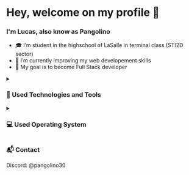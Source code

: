 <h1>Hey, welcome on my profile 👋</h1>

### I'm Lucas, also know as Pangolino

* 🎓 I’m student in the highschool of LaSalle in terminal class (STI2D sector)
* 🌱 I’m currently improving my web developement skills
* 💼 My goal is to become Full Stack developer

<details>
	<summary><h3>💾 Used Technologies and Tools</h3></summary>
	<img alt="HTML5 "src="https://img.shields.io/badge/HTML5-E34F26.svg?style=for-the-badge&logo=HTML5&logoColor=white"></img>
	<img alt="CSS3" src="https://img.shields.io/badge/CSS3-1572B6.svg?style=for-the-badge&logo=CSS3&logoColor=white"></img>
	<img alt="JS" src="https://img.shields.io/badge/JavaScript-F7DF1E.svg?style=for-the-badge&logo=JavaScript&logoColor=black"></img>
	<img alt="PHP" src="https://img.shields.io/badge/PHP-777BB4.svg?style=for-the-badge&logo=PHP&logoColor=white"></img>
	<img alt="phpMyAdmin" src="https://img.shields.io/badge/phpMyAdmin-6C78AF.svg?style=for-the-badge&logo=phpMyAdmin&logoColor=white"></img>
	<img alt="MySQL" src="https://img.shields.io/badge/MySQL-4479A1.svg?style=for-the-badge&logo=MySQL&logoColor=white"></img>
	<img alt="Bootstrap" src="https://img.shields.io/badge/Bootstrap-7952B3.svg?style=for-the-badge&logo=Bootstrap&logoColor=white"></img>
	<img alt="Bulma" src="https://img.shields.io/badge/Bulma-00D1B2.svg?style=for-the-badge&logo=Bulma&logoColor=white"></img>
	<img alt="Tailwind" src="https://img.shields.io/badge/Tailwind%20CSS-06B6D4.svg?style=for-the-badge&logo=Tailwind-CSS&logoColor=white"></img>
	<img alt="Git" src="https://img.shields.io/badge/Git-F05032.svg?style=for-the-badge&logo=Git&logoColor=white"></img>
	<img alt="GitHub" src="https://img.shields.io/badge/GitHub-181717.svg?style=for-the-badge&logo=GitHub&logoColor=white"></img>
	<img alt="GitLab" src="https://img.shields.io/badge/GitLab-FC6D26.svg?style=for-the-badge&logo=GitLab&logoColor=white"></img>
	<img alt="Figma" src="https://img.shields.io/badge/Figma-F24E1E.svg?style=for-the-badge&logo=Figma&logoColor=white"></img>
	<img alt="Visual Studio Code" src="https://img.shields.io/badge/Visual%20Studio%20Code-007ACC.svg?style=for-the-badge&logo=Visual-Studio-Code&logoColor=white"></img>
	<img alt="Apache" src="https://img.shields.io/badge/Apache-D22128.svg?style=for-the-badge&logo=Apache&logoColor=white"></img>
	<img alt="FileZilla" src="https://img.shields.io/badge/FileZilla-BF0000.svg?style=for-the-badge&logo=FileZilla&logoColor=white"></img>
	<img alt="Trello" src="https://img.shields.io/badge/Trello-0052CC.svg?style=for-the-badge&logo=Trello&logoColor=white"></img>
	<img alt="OpenStreetMap" src="https://img.shields.io/badge/OpenStreetMap-7EBC6F.svg?style=for-the-badge&logo=OpenStreetMap&logoColor=white"></img>
	<img alt="Markdown" src="https://img.shields.io/badge/Markdown-000000.svg?style=for-the-badge&logo=Markdown&logoColor=white"></img>
	<img alt="Arduino" src="https://img.shields.io/badge/Arduino-00979D.svg?style=for-the-badge&logo=Arduino&logoColor=white"></img>
	<img alt="ChartJS" src="https://img.shields.io/badge/Chart.js-FF6384.svg?style=for-the-badge&logo=chartdotjs&logoColor=white"></img>
	<img alt="CodePen" src="https://img.shields.io/badge/CodePen-000000.svg?style=for-the-badge&logo=CodePen&logoColor=white"></img>
	<img alt="Replit" src="https://img.shields.io/badge/Replit-F26207.svg?style=for-the-badge&logo=Replit&logoColor=white"></img>
</details>

<details>
	<summary><h3>💻 Used Operating System</h3></summary>
	<img alt="Ubuntu" src="https://img.shields.io/badge/Android-3DDC84.svg?style=for-the-badge&logo=Android&logoColor=white"></img>
	<img alt="Ubuntu" src="https://img.shields.io/badge/Ubuntu-E95420.svg?style=for-the-badge&logo=Ubuntu&logoColor=white"></img>
	<img alt="Debian" src="https://img.shields.io/badge/Debian-A81D33.svg?style=for-the-badge&logo=Debian&logoColor=white"></img>
	<img alt="Kali" src="https://img.shields.io/badge/Kali%20Linux-557C94.svg?style=for-the-badge&logo=Kali-Linux&logoColor=white"></img>
	<img alt="Windows" src="https://img.shields.io/badge/Windows-0078D6.svg?style=for-the-badge&logo=Windows&logoColor=white"></img>
</details>

<h3>📬 Contact</h3>
Discord: @pangolino30
